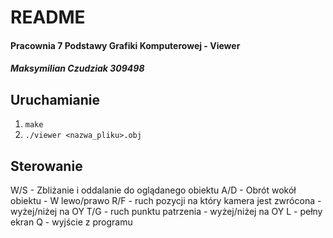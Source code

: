 # README 
#### Pracownia 7 Podstawy Grafiki Komputerowej - Viewer
##### Maksymilian Czudziak 309498

## Uruchamianie
1. `make`
2. `./viewer <nazwa_pliku>.obj`

## Sterowanie
W/S - Zbliżanie i oddalanie do oglądanego obiektu
A/D - Obrót wokół obiektu - W lewo/prawo
R/F - ruch pozycji na który kamera jest zwrócona - wyżej/niżej na OY
T/G - ruch punktu patrzenia - wyżej/niżej na OY
L - pełny ekran
Q - wyjście z programu
